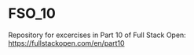 # FSO_10
Repository for excercises in Part 10 of Full Stack Open: https://fullstackopen.com/en/part10
